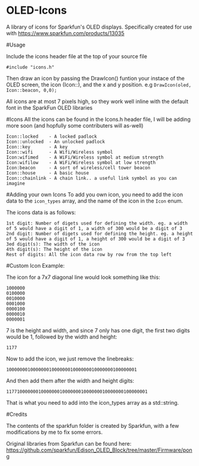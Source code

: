 # OLED-Icons
A library of icons for Sparkfun's OLED displays. Specifically created for use with https://www.sparkfun.com/products/13035

#Usage

Include the icons header file at the top of your source file 

`#include "icons.h"`

Then draw an icon by passing the DrawIcon() funtion your instace of the OLED screen, the icon (Icon::<icon name>), and the x and y position. e.g `DrawIcon(oled, Icon::beacon, 0,0);`

All icons are at most 7 pixels high, so they work well inline with the default font in the SparkFun OLED libraries  

#Icons
All the icons can be found in the Icons.h header file, I will be adding more soon (and hopfully some contributers will as-well)
```
Icon::locked    - A locked padlock
Icon::unlocked  - An unlocked padlock
Icon::key       - A key
Icon::wifi      - A Wifi/Wireless symbol
Icon:wifimed    - A WiFi/Wireless symbol at medium strength
Icon:wifilow    - A WiFi/Wireless symbol at low strength
Icon:beacon     - A sort of wireless/cell tower beacon
Icon::house     - A basic house
Icon::chainlink - A chain link.. a useful link symbol as you can imagine 
```

#Adding your own Icons
To add you own icon, you need to add the icon data to the `icon_types` array, and the name of the icon in the `Icon` enum.

The icons data is as follows:
```
1st digit: Number of digets used for defining the width. eg. a width of 5 would have a digit of 1, a width of 300 would be a digit of 3
2nd digit: Number of digets used for defining the height. eg. a height of 5 would have a digit of 1, a height of 300 would be a digit of 3
3ed digit(s): The width of the icon
4th digit(s): The height of the icon
Rest of digits: All the icon data row by row from the top left
```
#Custom Icon Example:

The icon for a 7x7 diagonal line would look something like this:
```
1000000
0100000
0010000
0001000
0000100
0000010
0000001
```

7 is the height and width, and since 7 only has one digit, the first two digits would be 1, followed by the width and height:

`1177`

Now to add the icon, we just remove the linebreaks:

`1000000010000000100000001000000010000000100000001`

And then add them after the width and height digits:

`11771000000010000000100000001000000010000000100000001`

That is what you need to add into the icon_types array as a std::string. 

#Credits 

The contents of the sparkfun folder is created by Sparkfun, with a few modifications by me to fix some errors.

Original libraries from Sparkfun can be found here: https://github.com/sparkfun/Edison_OLED_Block/tree/master/Firmware/pong
